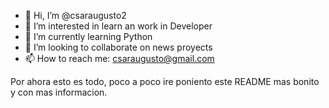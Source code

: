 - 👋 Hi, I’m @csaraugusto2
- 👀 I’m interested in learn an work in Developer
- 🌱 I’m currently learning Python
- 💞️ I’m looking to collaborate on news proyects
- 📫 How to reach me: csaraugusto@gmail.com

Por ahora esto es todo, poco a poco ire poniento este README mas bonito y con mas informacion.
<!---
csaraugusto2/csaraugusto2 is a ✨ special ✨ repository because its `README.md` (this file) appears on your GitHub profile.
You can click the Preview link to take a look at your changes.
--->
